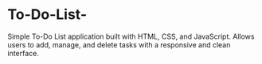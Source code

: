 # To-Do-List-
Simple To-Do List application built with HTML, CSS, and JavaScript. Allows users to add, manage, and delete tasks with a responsive and clean interface.
